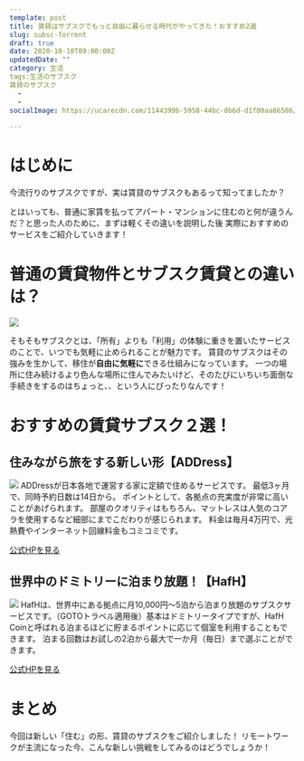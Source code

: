 ```yaml
---
template: post
title: 賃貸はサブスクでもっと自由に暮らせる時代がやってきた！おすすめ2選
slug: subsc-forrent
draft: true
date: 2020-10-10T09:00:00Z
updatedDate: ""
category: 生活
tags:生活のサブスク
賃貸のサブスク
  - 
  - 
socialImage: https://ucarecdn.com/1144399b-5958-44bc-8b6d-d1f00aa86586/CanvaBrownWoodenHouseSurroundedbyGrass.jpg

---
```


# はじめに
今流行りのサブスクですが、実は賃貸のサブスクもあるって知ってましたか？

とはいっても、普通に家賃を払ってアパート・マンションに住むのと何が違うんだ？と思った人のために、まずは軽くその違いを説明した後
実際におすすめのサービスをご紹介していきます！


# 普通の賃貸物件とサブスク賃貸との違いは？
![](https://ucarecdn.com/1d0793ad-4c11-46ce-be1c-d5e05aaa71d9/CanvaPhotoofWomanRaisingBothHands.jpg)

そもそもサブスクとは、「所有」よりも「利用」の体験に重きを置いたサービスのことで、いつでも気軽に止められることが魅力です。
賃貸のサブスクはその強みを生かして、移住が**自由に気軽に**できる仕組みになっています。
一つの場所に住み続けるより色んな場所に住んでみたいけど、そのたびにいちいち面倒な手続きをするのはちょっと、、という人にぴったりなんです！

# おすすめの賃貸サブスク２選！

## 住みながら旅をする新しい形【ADDress】
![](https://ucarecdn.com/831a7176-6862-4eff-9279-bd82d948450b/S__4202525.jpg)
ADDressが日本各地で運営する家に定額で住めるサービスです。
最低3ヶ月で、同時予約日数は14日から。
ポイントとして、各拠点の充実度が非常に高いことがあげられます。
部屋のクオリティはもちろん、マットレスは人気のコアラを使用するなど細部にまでこだわりが感じられます。
料金は毎月4万円で、光熱費やインターネット回線料金もコミコミです。

[公式HPを見る](https://address.love/)

## 世界中のドミトリーに泊まり放題！【HafH】
![](https://ucarecdn.com/8fae7b98-6779-4984-9350-26c6f3a6ef20/S__4202526.jpg)
HafHは、世界中にある拠点に月10,000円～5泊から泊まり放題のサブスクサービスです。（GOTOトラベル適用後）基本はドミトリータイプですが、HafH Coinと呼ばれる泊まるほどに貯まるポイントに応じて個室を利用することもできます。
泊まる回数はお試しの2泊から最大で一か月（毎日）まで選ぶことができます。

[公式HPを見る](https://www.hafh.com/)


# まとめ
今回は新しい「住む」の形、賃貸のサブスクをご紹介しました！
リモートワークが主流になった今、こんな新しい挑戦をしてみるのはどうでしょうか！